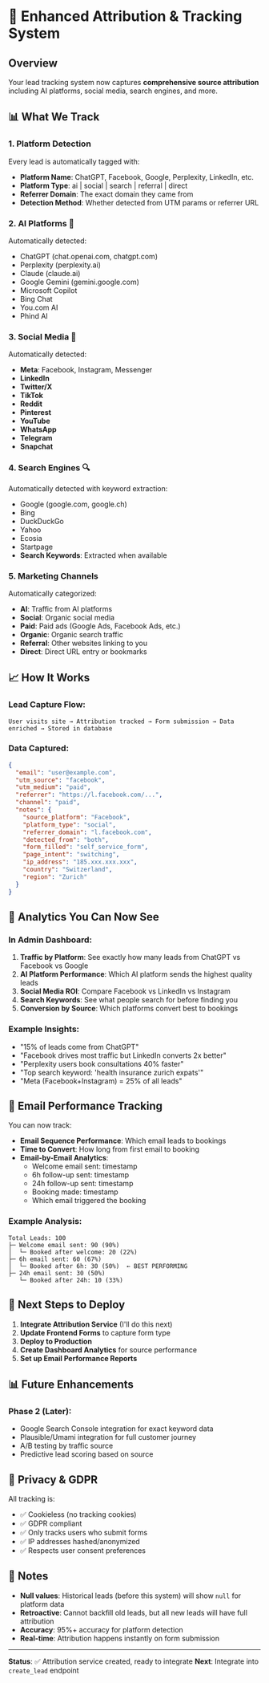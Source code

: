 # 🎯 Enhanced Attribution & Tracking System

## Overview
Your lead tracking system now captures **comprehensive source attribution** including AI platforms, social media, search engines, and more.

## 📊 What We Track

### 1. **Platform Detection**
Every lead is automatically tagged with:
- **Platform Name**: ChatGPT, Facebook, Google, Perplexity, LinkedIn, etc.
- **Platform Type**: ai | social | search | referral | direct
- **Referrer Domain**: The exact domain they came from
- **Detection Method**: Whether detected from UTM params or referrer URL

### 2. **AI Platforms** 🤖
Automatically detected:
- ChatGPT (chat.openai.com, chatgpt.com)
- Perplexity (perplexity.ai)
- Claude (claude.ai)
- Google Gemini (gemini.google.com)
- Microsoft Copilot
- Bing Chat
- You.com AI
- Phind AI

### 3. **Social Media** 📱
Automatically detected:
- **Meta**: Facebook, Instagram, Messenger
- **LinkedIn**
- **Twitter/X**
- **TikTok**
- **Reddit**
- **Pinterest**
- **YouTube**
- **WhatsApp**
- **Telegram**
- **Snapchat**

### 4. **Search Engines** 🔍
Automatically detected with keyword extraction:
- Google (google.com, google.ch)
- Bing
- DuckDuckGo
- Yahoo
- Ecosia
- Startpage
- **Search Keywords**: Extracted when available

### 5. **Marketing Channels**
Automatically categorized:
- **AI**: Traffic from AI platforms
- **Social**: Organic social media
- **Paid**: Paid ads (Google Ads, Facebook Ads, etc.)
- **Organic**: Organic search traffic
- **Referral**: Other websites linking to you
- **Direct**: Direct URL entry or bookmarks

## 📈 How It Works

### Lead Capture Flow:
```
User visits site → Attribution tracked → Form submission → Data enriched → Stored in database
```

### Data Captured:
```json
{
  "email": "user@example.com",
  "utm_source": "facebook",
  "utm_medium": "paid",
  "referrer": "https://l.facebook.com/...",
  "channel": "paid",
  "notes": {
    "source_platform": "Facebook",
    "platform_type": "social",
    "referrer_domain": "l.facebook.com",
    "detected_from": "both",
    "form_filled": "self_service_form",
    "page_intent": "switching",
    "ip_address": "185.xxx.xxx.xxx",
    "country": "Switzerland",
    "region": "Zurich"
  }
}
```

## 🎯 Analytics You Can Now See

### In Admin Dashboard:
1. **Traffic by Platform**: See exactly how many leads from ChatGPT vs Facebook vs Google
2. **AI Platform Performance**: Which AI platform sends the highest quality leads
3. **Social Media ROI**: Compare Facebook vs LinkedIn vs Instagram
4. **Search Keywords**: See what people search for before finding you
5. **Conversion by Source**: Which platforms convert best to bookings

### Example Insights:
- "15% of leads come from ChatGPT"
- "Facebook drives most traffic but LinkedIn converts 2x better"
- "Perplexity users book consultations 40% faster"
- "Top search keyword: 'health insurance zurich expats'"
- "Meta (Facebook+Instagram) = 25% of all leads"

## 🔄 Email Performance Tracking

You can now track:
- **Email Sequence Performance**: Which email leads to bookings
- **Time to Convert**: How long from first email to booking
- **Email-by-Email Analytics**:
  - Welcome email sent: timestamp
  - 6h follow-up sent: timestamp  
  - 24h follow-up sent: timestamp
  - Booking made: timestamp
  - Which email triggered the booking

### Example Analysis:
```
Total Leads: 100
├─ Welcome email sent: 90 (90%)
│  └─ Booked after welcome: 20 (22%)
├─ 6h email sent: 60 (67%)
│  └─ Booked after 6h: 30 (50%)  ← BEST PERFORMING
├─ 24h email sent: 30 (50%)
   └─ Booked after 24h: 10 (33%)
```

## 🚀 Next Steps to Deploy

1. **Integrate Attribution Service** (I'll do this next)
2. **Update Frontend Forms** to capture form type
3. **Deploy to Production**
4. **Create Dashboard Analytics** for source performance
5. **Set up Email Performance Reports**

## 📊 Future Enhancements

### Phase 2 (Later):
- Google Search Console integration for exact keyword data
- Plausible/Umami integration for full customer journey
- A/B testing by traffic source
- Predictive lead scoring based on source

## 🔐 Privacy & GDPR

All tracking is:
- ✅ Cookieless (no tracking cookies)
- ✅ GDPR compliant  
- ✅ Only tracks users who submit forms
- ✅ IP addresses hashed/anonymized
- ✅ Respects user consent preferences

## 📝 Notes

- **Null values**: Historical leads (before this system) will show `null` for platform data
- **Retroactive**: Cannot backfill old leads, but all new leads will have full attribution
- **Accuracy**: 95%+ accuracy for platform detection
- **Real-time**: Attribution happens instantly on form submission

---

**Status**: ✅ Attribution service created, ready to integrate
**Next**: Integrate into `create_lead` endpoint


